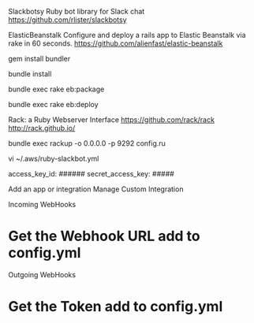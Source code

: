 
Slackbotsy
Ruby bot library for Slack chat
https://github.com/rlister/slackbotsy

ElasticBeanstalk
Configure and deploy a rails app to Elastic Beanstalk via rake in 60 seconds.
https://github.com/alienfast/elastic-beanstalk



gem install bundler

bundle install

bundle exec rake eb:package

bundle exec rake eb:deploy



Rack: a Ruby Webserver Interface
https://github.com/rack/rack
http://rack.github.io/

bundle exec rackup -o 0.0.0.0 -p 9292 config.ru


vi ~/.aws/ruby-slackbot.yml

access_key_id: ######
secret_access_key: #####


Add an app or integration
Manage
Custom Integration

Incoming WebHooks

# Get the Webhook URL add to config.yml

Outgoing WebHooks

# Get the Token add to config.yml



